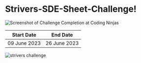 # Strivers-SDE-Sheet-Challenge!
![Screenshot of Challenge Completion at Coding Ninjas](https://github.com/bhavyasharma1469/Strivers-SDE-Sheet-Challenge/assets/96409654/d9b0a50c-af18-4e6b-a29a-c95b028ee5cd)

| Start Date  | End Date     |
|-------------|--------------|
| 09 June 2023 | 26 June 2023 |

![strivers challenge](https://github.com/bhavyasharma1469/Strivers-SDE-Sheet-Challenge/assets/96409654/19581d84-1a04-4223-bd1d-5ebda92a5927)
